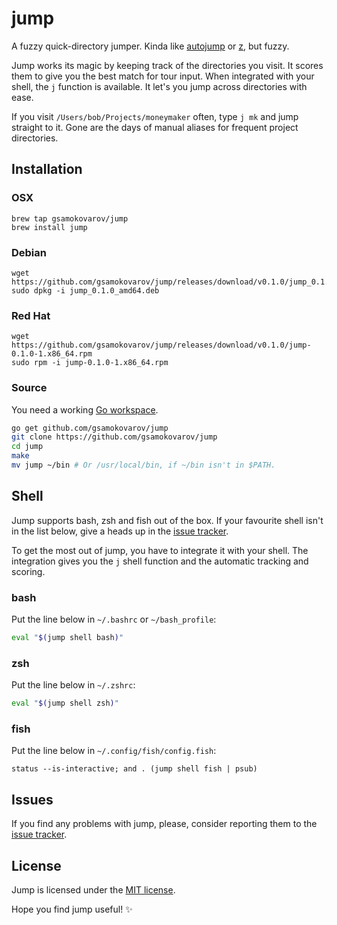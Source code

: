 # jump

A fuzzy quick-directory jumper. Kinda like [autojump] or [z], but  fuzzy.

Jump works its magic by keeping track of the directories you visit. It scores
them to give you the best match for tour input. When integrated with your
shell, the `j` function is available. It let's you jump across directories with
ease.

If you visit `/Users/bob/Projects/moneymaker` often, type `j mk` and jump
straight to it. Gone are the days of manual aliases for frequent project
directories.

## Installation

### OSX

```shell
brew tap gsamokovarov/jump
brew install jump
```

### Debian

```shell
wget https://github.com/gsamokovarov/jump/releases/download/v0.1.0/jump_0.1.0_amd64.deb
sudo dpkg -i jump_0.1.0_amd64.deb
```

### Red Hat

```shell
wget https://github.com/gsamokovarov/jump/releases/download/v0.1.0/jump-0.1.0-1.x86_64.rpm
sudo rpm -i jump-0.1.0-1.x86_64.rpm
```

### Source

You need a working [Go workspace].

```bash
go get github.com/gsamokovarov/jump
git clone https://github.com/gsamokovarov/jump
cd jump
make
mv jump ~/bin # Or /usr/local/bin, if ~/bin isn't in $PATH.
```

## Shell

Jump supports bash, zsh and fish out of the box. If your favourite shell isn't
in the list below, give a heads up in the [issue tracker].

To get the most out of jump, you have to integrate it with your shell. The
integration gives you the `j` shell function and the automatic tracking and
scoring.

### bash

Put the line below in `~/.bashrc` or `~/bash_profile`:

```bash
eval "$(jump shell bash)"
```

### zsh

Put the line below in `~/.zshrc`:

```zsh
eval "$(jump shell zsh)"
```

### fish

Put the line below in `~/.config/fish/config.fish`:

```fish
status --is-interactive; and . (jump shell fish | psub)
```

## Issues

If you find any problems with jump, please, consider reporting them to the
[issue tracker].

## License

Jump is licensed under the [MIT license].

Hope you find jump useful! :sparkles:

[autojump]: https://github.com/wting/autojump
[z]: https://github.com/rupa/z
[Go workspace]: https://golang.org/doc/code.html#Workspaces
[issue tracker]: https://github.com/gsamokovarov/jump/issues
[MIT license]: https://github.com/gsamokovarov/jump/blob/master/LICENSE.txt
